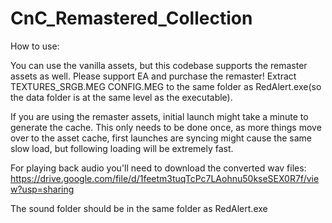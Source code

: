# CnC_Remastered_Collection

How to use:

You can use the vanilla assets, but this codebase supports the remaster assets as well. Please support EA and purchase the remaster!
         Extract TEXTURES_SRGB.MEG CONFIG.MEG to the same folder as RedAlert.exe(so the data folder is at the same level as the executable).
         
If you are using the remaster assets, initial launch might take a minute to generate the cache. This only needs to be done once, as more things move over to the asset cache, first launches are syncing might cause the same slow load, but following loading will be extremely fast.

For playing back audio you'll need to download the converted wav files:
https://drive.google.com/file/d/1feetm3tuqTcPc7LAohnu50kseSEX0R7f/view?usp=sharing

The sound folder should be in the same folder as RedAlert.exe
